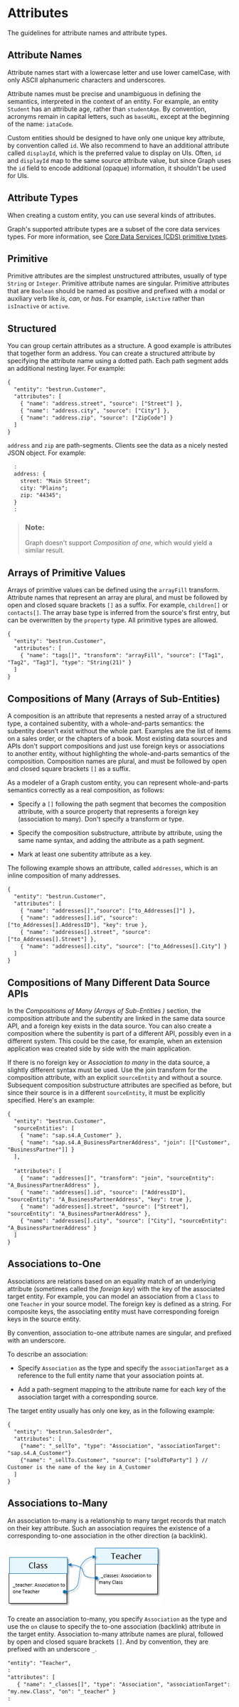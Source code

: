 <!-- loio3eb61094d6674178beb9726e3a8e0990 -->

# Attributes

The guidelines for attribute names and attribute types.

<a name="loio68627239a5be455d93c5d6173e2b202d"/>

<!-- loio68627239a5be455d93c5d6173e2b202d -->

## Attribute Names

Attribute names start with a lowercase letter and use lower camelCase, with only ASCII alphanumeric characters and underscores.

Attribute names must be precise and unambiguous in defining the semantics, interpreted in the context of an entity. For example, an entity `Student` has an attribute age, rather than `studentAge`. By convention, acronyms remain in capital letters, such as `baseURL`, except at the beginning of the name: `iataCode`.

Custom entities should be designed to have only one unique key attribute, by convention called `id`. We also recommend to have an additional attribute called `displayId`, which is the preferred value to display on UIs. Often, `id` and `displayId` map to the same source attribute value, but since Graph uses the `id` field to encode additional \(opaque\) information, it shouldn't be used for UIs.

<a name="loio38ca8c48464048efb22635f8b07fc78f"/>

<!-- loio38ca8c48464048efb22635f8b07fc78f -->

## Attribute Types

When creating a custom entity, you can use several kinds of attributes.

Graph's supported attribute types are a subset of the core data services types. For more information, see [Core Data Services \(CDS\) primitive types](https://cap.cloud.sap/docs/cds/types).



<a name="loio38ca8c48464048efb22635f8b07fc78f__section_wfp_r2q_dvb"/>

## Primitive

Primitive attributes are the simplest unstructured attributes, usually of type `String` or `Integer`. Primitive attribute names are singular. Primitive attributes that are `Boolean` should be named as positive and prefixed with a modal or auxiliary verb like *is*, *can*, or *has*. For example, `isActive` rather than `isInactive` or `active`.



<a name="loio38ca8c48464048efb22635f8b07fc78f__section_c4d_v2q_dvb"/>

## Structured

You can group certain attributes as a structure. A good example is attributes that together form an address. You can create a structured attribute by specifying the attribute name using a dotted path. Each path segment adds an additional nesting layer. For example:

```
{
  "entity": "bestrun.Customer",
  "attributes": [
    { "name": "address.street", "source": ["Street"] },
    { "name": "address.city", "source": ["City"] },
    { "name": "address.zip", "source": ["ZipCode"] }
  ]
}

```

`address` and `zip` are path-segments. Clients see the data as a nicely nested JSON object. For example:

```
  :
  address: {
    street: "Main Street";
    city: "Plains";
    zip: "44345";
  }
  :

```

> ### Note:  
> Graph doesn't support *Composition of one*, which would yield a similar result.



<a name="loio38ca8c48464048efb22635f8b07fc78f__section_gf2_z2q_dvb"/>

## Arrays of Primitive Values

Arrays of primitive values can be defined using the `arrayFill` transform. Attribute names that represent an array are plural, and must be followed by open and closed square brackets `[]` as a suffix. For example, `children[]` or `contacts[]`. The array base type is inferred from the source's first entry, but can be overwritten by the `property` type. All primitive types are allowed.

```
{
  "entity": "bestrun.Customer",
  "attributes": [
    { "name": "tags[]", "transform": "arrayFill", "source": ["Tag1", "Tag2", "Tag3"], "type": "String(21)" }
  ]
}

```



<a name="loio38ca8c48464048efb22635f8b07fc78f__section_grw_cfq_dvb"/>

## Compositions of Many \(Arrays of Sub-Entities\)

A composition is an attribute that represents a nested array of a structured type, a contained subentity, with a whole-and-parts semantics: the subentity doesn’t exist without the whole part. Examples are the list of items on a sales order, or the chapters of a book. Most existing data sources and APIs don't support compositions and just use foreign keys or associations to another entity, without highlighting the whole-and-parts semantics of the composition. Composition names are plural, and must be followed by open and closed square brackets `[]` as a suffix.

As a modeler of a Graph custom entity, you can represent whole-and-parts semantics correctly as a real composition, as follows:

-   Specify a `[]` following the path segment that becomes the composition attribute, with a source property that represents a foreign key \(association to many\). Don't specify a transform or type.

-   Specify the composition substructure, attribute by attribute, using the same name syntax, and adding the attribute as a path segment.

-   Mark at least one subentity attribute as a key.


The following example shows an attribute, called `addresses`, which is an inline composition of many addresses.

```
{
  "entity": "bestrun.Customer",
  "attributes": [
    { "name": "addresses[]","source": ["to_Addresses[]"] },
    { "name": "addresses[].id", "source": ["to_Addresses[].AddressID"], "key": true },
    { "name": "addresses[].street", "source": ["to_Addresses[].Street"] },
    { "name": "addresses[].city", "source": ["to_Addresses[].City"] }
  ]
}

```



<a name="loio38ca8c48464048efb22635f8b07fc78f__section_l3j_ffq_dvb"/>

## Compositions of Many Different Data Source APIs

In the *Compositions of Many \(Arrays of Sub-Entities \)* section, the composition attribute and the subentity are linked in the same data source API, and a foreign key exists in the data source. You can also create a composition where the subentity is part of a different API, possibly even in a different system. This could be the case, for example, when an extension application was created side by side with the main application.

If there is no foreign key or *Association to many* in the data source, a slightly different syntax must be used. Use the join transform for the composition attribute, with an explicit `sourceEntity` and without a source. Subsequent composition substructure attributes are specified as before, but since their source is in a different `sourceEntity`, it must be explicitly specified. Here's an example:

```
{
  "entity": "bestrun.Customer",
  "sourceEntities": [
    { "name": "sap.s4.A_Customer" },
    { "name": "sap.s4.A_BusinessPartnerAddress", "join": [["Customer", "BusinessPartner"]] }
  ],

  "attributes": [
    { "name": "addresses[]", "transform": "join", "sourceEntity": "A_BusinessPartnerAddress" },
    { "name": "addresses[].id", "source": ["AddressID"], "sourceEntity": "A_BusinessPartnerAddress", "key": true },
    { "name": "addresses[].street", "source": ["Street"], "sourceEntity": "A_BusinessPartnerAddress" },
    { "name": "addresses[].city", "source": ["City"], "sourceEntity": "A_BusinessPartnerAddress" }
  ]
}

```



<a name="loio38ca8c48464048efb22635f8b07fc78f__section_k2p_3fq_dvb"/>

## Associations to-One

Associations are relations based on an equality match of an underlying attribute \(sometimes called the *foreign key*\) with the key of the associated target entity. For example, you can model an association from a `Class` to one `Teacher` in your source model. The foreign key is defined as a string. For composite keys, the associating entity must have corresponding foreign keys in the source entity.

By convention, association to-one attribute names are singular, and prefixed with an underscore.

To describe an association:

-   Specify `Association` as the type and specify the `associationTarget` as a reference to the full entity name that your association points at.

-   Add a path-segment mapping to the attribute name for each key of the association target with a corresponding source.


The target entity usually has only one key, as in the following example:

```
{
  "entity": "bestrun.SalesOrder",
  "attributes": [
    {"name": "_sellTo", "type": "Association", "associationTarget": "sap.s4.A_Customer"}
    {"name": "_sellTo.Customer", "source": ["soldToParty"] } // Customer is the name of the key in A_Customer
  ]
}

```



<a name="loio38ca8c48464048efb22635f8b07fc78f__section_chr_nfq_dvb"/>

## Associations to-Many

An association to-many is a relationship to many target records that match on their key attribute. Such an association requires the existence of a corresponding to-one association in the other direction \(a backlink\).

![](images/Modeling_Reference_44dd2ab.png)

To create an association to-many, you specify `Association` as the type and use the `on` clause to specify the to-one association \(backlink\) attribute in the target entity. Association to-many attribute names are plural, followed by open and closed square brackets `[]`. And by convention, they are prefixed with an underscore `_`.

```
"entity": "Teacher",
:
"attributes": [
   { "name": "_classes[]", "type": "Association", "associationTarget": "my.new.Class", "on": "_teacher" }
:

```

